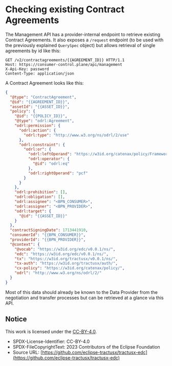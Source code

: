 # Checking existing Contract Agreements

The Management API has a provider-internal endpoint to retrieve existing Contract Agreements. It also exposes a `/request`
endpoint (to be used with the previously explained `QuerySpec` object) but allows retrieval of single agreements by id
like this:

```http request
GET /v2/contractagreements/{{AGREEMENT_ID}} HTTP/1.1
Host: https://consumer-control.plane/api/management
X-Api-Key: password
Content-Type: application/json
```

A Contract Agreement looks like this:

```json
{
  "@type": "ContractAgreement",
  "@id": "{{AGREEMENT_ID}}",
  "assetId": "{{ASSET_ID}}",
  "policy": {
    "@id": "{{POLICY_ID}}",
    "@type": "odrl:Agreement",
    "odrl:permission": {
      "odrl:action": {
        "odrl:type": "http://www.w3.org/ns/odrl/2/use"
      },
      "odrl:constraint": {
        "odrl:or": {
          "odrl:leftOperand": "https://w3id.org/catenax/policy/FrameworkAgreement",
          "odrl:operator": {
            "@id": "odrl:eq"
          },
          "odrl:rightOperand": "pcf"
        }
      }
    },
    "odrl:prohibition": [],
    "odrl:obligation": [],
    "odrl:assignee": "<BPN_CONSUMER>",
    "odrl:assigner": "<BPN_PROVIDER>",
    "odrl:target": {
      "@id": "{{ASSET_ID}}"
    }
  },
  "contractSigningDate": 1713441910,
  "consumerId": "{{BPN_CONSUMER}}",
  "providerId": "{{BPN_PROVIDER}}",
  "@context": {
    "@vocab": "https://w3id.org/edc/v0.0.1/ns/",
    "edc": "https://w3id.org/edc/v0.0.1/ns/",
    "tx": "https://w3id.org/tractusx/v0.0.1/ns/",
    "tx-auth": "https://w3id.org/tractusx/auth/",
    "cx-policy": "https://w3id.org/catenax/policy/",
    "odrl": "http://www.w3.org/ns/odrl/2/"
  }
}
```

Most of this data should already be known to the Data Provider from the negotiation and transfer processes but can be
retrieved at a glance via this API.

## Notice

This work is licensed under the [CC-BY-4.0](https://creativecommons.org/licenses/by/4.0/legalcode).

- SPDX-License-Identifier: CC-BY-4.0
- SPDX-FileCopyrightText: 2023 Contributors of the Eclipse Foundation
- Source URL: [https://github.com/eclipse-tractusx/tractusx-edc](https://github.com/eclipse-tractusx/tractusx-edc)